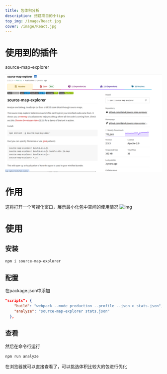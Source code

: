 ```yaml
---
title: 包体积分析
description: 搭建项目的小tips
top_img: /image/React.jpg
cover: /image/React.jpg
---
```

# 使用到的插件

source-map-explorer

![img](./包体积分析.assets/1748695683288.png)

# 作用

这将打开一个可视化窗口，展示最小化包中空间的使用情况
![img](https://raw.githubusercontent.com/danvk/source-map-explorer/HEAD/screenshot.png)

# 使用

## 安装

```powershell
npm i source-map-explorer
```

## 配置

在package.json中添加

```json
"scripts": {
    "build": "webpack --mode production --profile --json > stats.json",
    "analyze": "source-map-explorer stats.json"
  },
```
## 查看

然后在命令行运行

```powershell
npm run analyze
```
在浏览器就可以直接查看了，可以挑选体积比较大的包进行优化